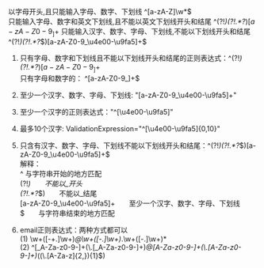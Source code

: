 以字母开头,且只能输入字母、数字、下划线 ^[a-zA-Z]\w*$  
只能输入字母、数字和英文下划线,且不能以英文下划线开头和结尾 ^(?!_)(?!.*?_$)[a-zA-Z0-9_]+$
只能输入汉字、数字、字母、下划线,不能以下划线开头和结尾 ^(?!_)(?!.*?_$)[a-zA-Z0-9_\u4e00-\u9fa5]+$ 



 1. 只有字母、数字和下划线且不能以下划线开头和结尾的正则表达式：^(?!_)(?!.*?_$)[a-zA-Z0-9_]+$  
    只有字母和数字的： ^[a-zA-Z0-9_]+$  
2. 至少一个汉字、数字、字母、下划线: "[a-zA-Z0-9_\u4e00-\u9fa5]+"        
3. 至少一个汉字的正则表达式："^[\u4e00-\u9fa5]"  
4. 最多10个汉字: ValidationExpression="^[\u4e00-\u9fa5]{0,10}"  
5. 只含有汉字、数字、字母、下划线不能以下划线开头和结尾：^(?!_)(?!.*?_$)[a-zA-Z0-9_\u4e00-\u9fa5]+$   
   解释：  
        ^  与字符串开始的地方匹配  
        (?!_)　　不能以_开头  
        (?!.*?_$)　　不能以_结尾  
        [a-zA-Z0-9_\u4e00-\u9fa5]+　　至少一个汉字、数字、字母、下划线  
        $　　与字符串结束的地方匹配  
  
6. email正则表达式：两种方式都可以  
   (1) \w+([-+.]\w+)*@\w+([-.]\w+)*\.\w+([-.]\w+)*  
   (2) ^[_A-Za-z0-9-]+(\\.[_A-Za-z0-9-]+)*@[A-Za-z0-9-]+(\\.[A-Za-z0-9-]+)*((\\.[A-Za-z]{2,}){1}$)   